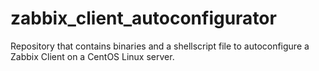 zabbix_client_autoconfigurator
==============================

Repository that contains binaries and a shellscript file to autoconfigure a Zabbix Client on a CentOS Linux server.
